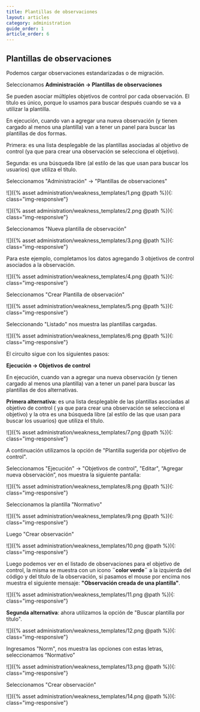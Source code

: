 ```yaml
---
title: Plantillas de observaciones
layout: articles
category: administration
guide_order: 1
article_order: 6
---
```


## Plantillas de observaciones

Podemos cargar observaciones estandarizadas o de migración.

Seleccionamos **Administración -> Plantillas de observaciones**

Se pueden asociar múltiples objetivos de control por cada observación. El título es único, porque lo usamos para buscar después cuando se va a utilizar la plantilla.

En ejecución, cuando van a agregar una nueva observación (y tienen cargado al menos una plantilla) van a tener un panel para buscar las plantillas de dos formas.

Primera: es una lista desplegable de las plantillas asociadas al objetivo de control (ya que para crear una observación se selecciona el objetivo).

Segunda: es una búsqueda libre (al estilo de las que usan para buscar los usuarios) que utiliza el título.

Seleccionamos "Administración" -> "Plantillas de observaciones"

![]({% asset administration/weakness_templates/1.png @path %}){: class="img-responsive"}

![]({% asset administration/weakness_templates/2.png @path %}){: class="img-responsive"}

Seleccionamos "Nueva plantilla de observación"

![]({% asset administration/weakness_templates/3.png @path %}){: class="img-responsive"}

Para este ejemplo, completamos los datos agregando 3 objetivos de control asociados a la observación.

![]({% asset administration/weakness_templates/4.png @path %}){: class="img-responsive"}

Seleccionamos "Crear Plantilla de observación"

![]({% asset administration/weakness_templates/5.png @path %}){: class="img-responsive"}

Seleccionando "Listado" nos muestra las plantillas cargadas.

![]({% asset administration/weakness_templates/6.png @path %}){: class="img-responsive"}

El circuito sigue con los siguientes pasos:

**Ejecución -> Objetivos de control**

En ejecución, cuando van a agregar una nueva observación (y tienen cargado al menos una plantilla) van a tener un panel para buscar las plantillas de dos alternativas.

**Primera alternativa:** es una lista desplegable de las plantillas asociadas al objetivo de control ( ya que para crear una observación se selecciona el objetivo) y la otra es una búsqueda libre (al estilo de las que usan para buscar los usuarios) que utiliza el título.

![]({% asset administration/weakness_templates/7.png @path %}){: class="img-responsive"}

A continuación utilizamos la opción de "Plantilla sugerida por objetivo de control".

Seleccionamos "Ejecución" -> "Objetivos de control", "Editar", “Agregar nueva observación”, nos muestra la siguiente pantalla:

![]({% asset administration/weakness_templates/8.png @path %}){: class="img-responsive"}

Seleccionamos la plantilla "Normativo"

![]({% asset administration/weakness_templates/9.png @path %}){: class="img-responsive"}

Luego "Crear observación"

![]({% asset administration/weakness_templates/10.png @path %}){: class="img-responsive"}

Luego podemos ver en el listado de observaciones para el objetivo de control, la misma se muestra con un icono <span class="text-success">**¨color verde¨**</span> a la izquierda del código y del título de la observación, si pasamos el mouse por encima nos muestra el siguiente mensaje: **"Observación creada de una plantilla"**.

![]({% asset administration/weakness_templates/11.png @path %}){: class="img-responsive"}

**Segunda alternativa**: ahora utilizamos la opción de "Buscar plantilla por título".

![]({% asset administration/weakness_templates/12.png @path %}){: class="img-responsive"}

Ingresamos "Norm", nos muestra las opciones con estas letras, seleccionamos “Normativo”

![]({% asset administration/weakness_templates/13.png @path %}){: class="img-responsive"}

Seleccionamos "Crear observación"

![]({% asset administration/weakness_templates/14.png @path %}){: class="img-responsive"}


